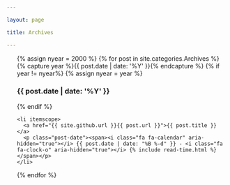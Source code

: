 ```yaml
---

layout: page

title: Archives

---
```


<ul class="posts">
  {% assign nyear = 2000 %}
  {% for post in site.categories.Archives %}
    {% capture year %}{{ post.date | date: '%Y' }}{% endcapture %}
    {% if year != nyear%}
      {% assign nyear = year %}
      <h3>{{ post.date | date: '%Y' }}</h3>
    {% endif %}

    <li itemscope>
      <a href="{{ site.github.url }}{{ post.url }}">{{ post.title }}</a>
      <p class="post-date"><span><i class="fa fa-calendar" aria-hidden="true"></i> {{ post.date | date: "%B %-d" }} - <i class="fa fa-clock-o" aria-hidden="true"></i> {% include read-time.html %}</span></p>
    </li>
  {% endfor %}
</ul>
